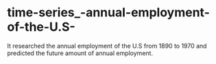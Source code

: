 # time-series_-annual-employment-of-the-U.S-
It researched the annual employment of the U.S from 1890 to 1970 and predicted the future amount of annual employment.
